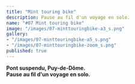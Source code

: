 ```yaml
---
title: "Mint touring bike"
description: Pause au fil d'un voyage en solo.
name: "#07 Mint touring bike"
image: "/images/07-minttouringbike-a3_s.png"
gallery:
- "/images/07-minttouringbike-a5_s.png"
- "/images/07-minttouringbike-zoom_s.png"
published: true
---
```

**Pont suspendu, Puy-de-Dôme.**  
**Pause au fil d'un voyage en solo.**
